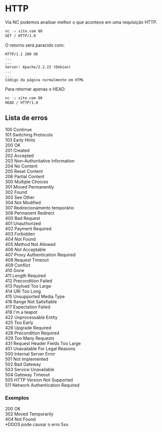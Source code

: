 # HTTP

Via NC podemos analisar melhor o que acontece em uma requisição HTTP.

```bash
nc -v site.com 80
GET / HTTP/1.0
```

O retorno será paracido com:

```http
HTTP/1.1 200 OK  
...
...
Server: Apache/2.2.22 (Debian)
...
...
Código da página normalmente em HTML
```

Para retornar apenas o HEAD:

```bash
nc -v site.com 80
HEAD / HTTP/1.0
```  

## Lista de erros

100 Continue  
101 Switching Protocols  
103 Early Hints  
200 OK  
201 Created  
202 Accepted  
203 Non-Authoritative Information  
204 No Content  
205 Reset Content  
206 Partial Content  
300 Multiple Choices  
301 Moved Permanently  
302 Found  
303 See Other  
304 Not Modified  
307 Redirecionamento temporário  
308 Permanent Redirect  
400 Bad Request  
401 Unauthorized  
402 Payment Required  
403 Forbidden  
404 Not Found  
405 Method Not Allowed  
406 Not Acceptable  
407 Proxy Authentication Required  
408 Request Timeout  
409 Conflict  
410 Gone  
411 Length Required  
412 Precondition Failed  
413 Payload Too Large  
414 URI Too Long  
415 Unsupported Media Type  
416 Range Not Satisfiable  
417 Expectation Failed  
418 I'm a teapot  
422 Unprocessable Entity  
425 Too Early  
426 Upgrade Required  
428 Precondition Required  
429 Too Many Requests  
431 Request Header Fields Too Large  
451 Unavailable For Legal Reasons  
500 Internal Server Error  
501 Not Implemented  
502 Bad Gateway  
503 Service Unavailable  
504 Gateway Timeout  
505 HTTP Version Not Supported  
511 Network Authentication Required  

### Exemplos

200 OK  
302 Moved Temporarily  
404 Not Found  
*DDOS pode causar o erro 5xx.  
